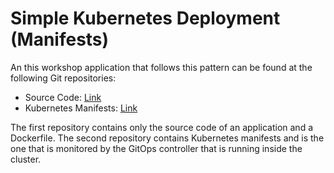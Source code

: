 # Simple Kubernetes Deployment (Manifests)

An this workshop application that follows this pattern can be found at the following Git repositories:
- Source Code: [Link](https://github.com/jojo-saritrat/app-templates)
- Kubernetes Manifests: [Link](./manifests)


The first repository contains only the source code of an application and a Dockerfile. 
The second repository contains Kubernetes manifests and is the one that is monitored by the GitOps controller that is running inside the cluster.
